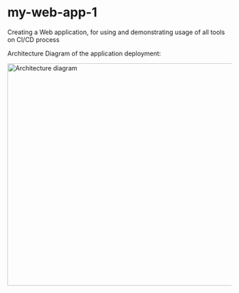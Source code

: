 # my-web-app-1
Creating a Web application, for using and demonstrating usage of all tools on CI/CD process

Architecture Diagram of the application deployment:

<img width="675" height="500" alt="Architecture diagram" src="https://github.com/user-attachments/assets/709a7a22-a8ec-4066-b2a8-56fd866af441" />
